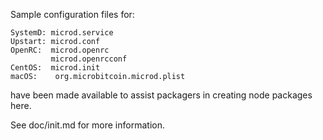 Sample configuration files for:
```
SystemD: microd.service
Upstart: microd.conf
OpenRC:  microd.openrc
         microd.openrcconf
CentOS:  microd.init
macOS:    org.microbitcoin.microd.plist
```
have been made available to assist packagers in creating node packages here.

See doc/init.md for more information.
